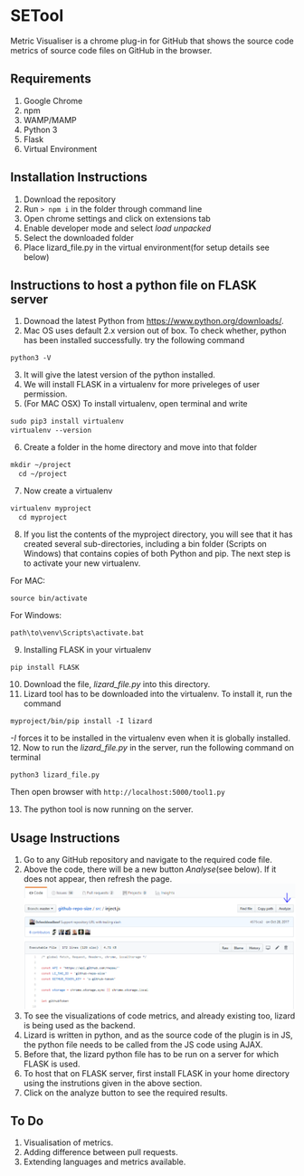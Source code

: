 # SETool

Metric Visualiser is a chrome plug-in for GitHub that shows the source code metrics of source code files on GitHub in the browser.

## Requirements

1. Google Chrome
2. npm
3. WAMP/MAMP
4. Python 3
5. Flask
6. Virtual Environment

## Installation Instructions

1. Download the repository
2. Run ```> npm i``` in the folder through command line
3. Open chrome settings and click on extensions tab
4. Enable developer mode and select *load unpacked*
5. Select the downloaded folder
6. Place lizard_file.py in the virtual environment(for setup details see below)

## Instructions to host a python file on FLASK server
1. Downoad the latest Python from https://www.python.org/downloads/.
2. Mac OS uses default 2.x version out of box. To check whether, python has been installed successfully. try the following command
```
python3 -V
```
3. It will give the latest version of the python installed.
4. We will install FLASK in a virtualenv for more priveleges of user permission.
5. (For MAC OSX) To install virtualenv, open terminal and write 
```
sudo pip3 install virtualenv
virtualenv --version   
```
6. Create a folder in the home directory and move into that folder
```
mkdir ~/project
  cd ~/project
```
7. Now create a virtualenv
```
virtualenv myproject
  cd myproject
```
8. If you list the contents of the myproject directory, you will see that it has created several sub-directories, including a bin folder (Scripts on Windows) that contains copies of both Python and pip. The next step is to activate your new virtualenv.

For MAC:
```
source bin/activate
```
For Windows:
```
path\to\venv\Scripts\activate.bat
```
9. Installing FLASK in your virtualenv
```
pip install FLASK
```
10. Download the file, *lizard_file.py* into this directory.
11. Lizard tool has to be downloaded into the virtualenv. To install it, run the command
```
myproject/bin/pip install -I lizard
```
*-I* forces it to be installed in the virtualenv even when it is globally installed.
12. Now to run the *lizard_file.py* in the server, run the following command on terminal
```
python3 lizard_file.py
```
Then open browser with ```http://localhost:5000/tool1.py ```

13. The python tool is now running on the server.

## Usage Instructions

1. Go to any GitHub repository and navigate to the required code file.
2. Above the code, there will be a new button *Analyse*(see below). If it does not appear, then refresh the page.
![alt text](https://github.com/RohithS98/SETool/blob/master/pics/p1.PNG "Logo Title Text 1")
3. To see the visualizations of code metrics, and already existing too, lizard is being used as the backend.
4. Lizard is written in python, and as the source code of the plugin is in JS, the python file needs to be called from the JS code using AJAX.
5. Before that, the lizard python file has to be run on a server for which FLASK is used.
6. To host that on FLASK server, first install FLASK in your home directory using the instrutions given in the above section.
7. Click on the analyze button to see the required results.

## To Do

1. Visualisation of metrics.
2. Adding difference between pull requests.
3. Extending languages and metrics available.
